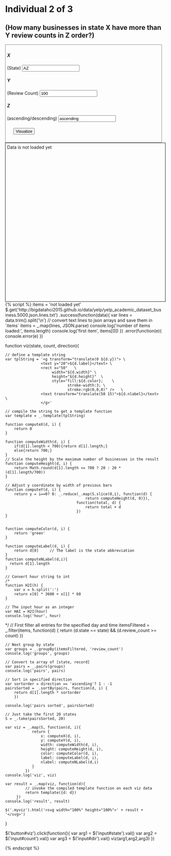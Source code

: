 # Individual 2 of 3

## (How many businesses in state X have more than Y review counts in Z order?)
<div style="border:1px grey solid; padding:5px;">
    <div><h5>X</h5> (State)
        <input id="state" type="text" value="AZ"/>
    </div>
    <div><h5>Y</h5> (Review Count)
        <input id="count" type="text" value="100"/>
    </div>
    <div><h5>Z</h5> (ascending/descending)
        <input id="dir" type="text" value="ascending"/>
    </div>
    <div style="margin:20px;">
        <button id="viz">Visualize</button>
    </div>
</div>

<div class="myviz" style="width:100%; height:500px; border: 1px black solid; padding: 5px;">
Data is not loaded yet
</div>
{% script %}
items = 'not loaded yet'
$.get('http://bigdatahci2015.github.io/data/yelp/yelp_academic_dataset_business.5000.json.lines.txt')
    .success(function(data){
        var lines = data.trim().split('\n')
        // convert text lines to json arrays and save them in `items`
        items = _.map(lines, JSON.parse)
        console.log('number of items loaded:', items.length)
        console.log('first item', items[0])
     })
     .error(function(e){
         console.error(e)
     })

function viz(state, count, direction){

    // define a template string
    var tplString = '<g transform="translate(0 ${d.y})"> \
                    <text y="20">${d.label}</text> \
                    <rect x="50"   \
                         width="${d.width}" \
                         height="${d.height}"  \
                         style="fill:${d.color};    \
                                stroke-width:3; \
                                stroke:rgb(0,0,0)" />   \
                    <text transform="translate(50 15)">${d.nlabel}</text>  \
                    </g>'

    // compile the string to get a template function
    var template = _.template(tplString)

    function computeX(d, i) {
        return 0
    }

    function computeWidth(d, i) {
        if(d[1].length < 700){return d[1].length;}
        else{return 700;}
    }
    // Scale the height by the maximum number of businesses in the result
    function computeHeight(d, i) {
        return Math.round(d[1].length <= 700 ? 20 : 20 * (d[1].length/700))
    }

    // Adjust y coordinate by width of previous bars
    function computeY(d, i) {
        return y = i==0? 0: _.reduce(_.map(S.slice(0,i), function(d) {
                                        return computeHeight(d, 0)}),
                                    function(total, d) {
                                        return total + d
                                    })
    }


    function computeColor(d, i) {
        return 'green'
    }

    function computeLabel(d, i) {
        return d[0]     // The label is the state abbreviation
    }
    function computeNLabel(d,i){
      return d[1].length
    }

    // Convert hour string to int
    /*
    function H2I(h) {
        var x = h.split(':')
        return x[0] * 3600 + x[1] * 60
    }

    // The input hour as an integer
    var HAI = H2I(hour)
    console.log('hour', hour)
*/
    // First filter all entries for the specified day and time
    itemsFiltered = _.filter(items, function(d) {
        return (d.state == state) && (d.review_count >= count)
    })

    // Next group by state
    var groups = _.groupBy(itemsFiltered, 'review_count')
    console.log('groups', groups)

    // Convert to array of [state, record]
    var pairs = _.pairs(groups)
    console.log('pairs', pairs)

    // Sort in specified direction
    var sortorder = direction == 'ascending'? 1 : -1
    pairsSorted = _.sortBy(pairs, function(d, i) {
        return d[1].length * sortorder
        })

    console.log('pairs sorted', pairsSorted)

    // Just take the first 20 states
    S = _.take(pairsSorted, 20)

    var viz = _.map(S, function(d, i){
                return {
                    x: computeX(d, i),
                    y: computeY(d, i),
                    width: computeWidth(d, i),
                    height: computeHeight(d, i),
                    color: computeColor(d, i),
                    label: computeLabel(d, i),
                    nlabel: computeNLabel(d,i)
                }
             })
    console.log('viz', viz)

    var result = _.map(viz, function(d){
             // invoke the compiled template function on each viz data
             return template({d: d})
         })
    console.log('result', result)

    $('.myviz').html('<svg width="100%" height="100%">' + result + '</svg>')
}

$('button#viz').click(function(){
    var arg1 = $('input#state').val()
    var arg2 = $('input#count').val()
    var arg3 = $('input#dir').val()
    viz(arg1,arg2,arg3)
})

{% endscript %}
